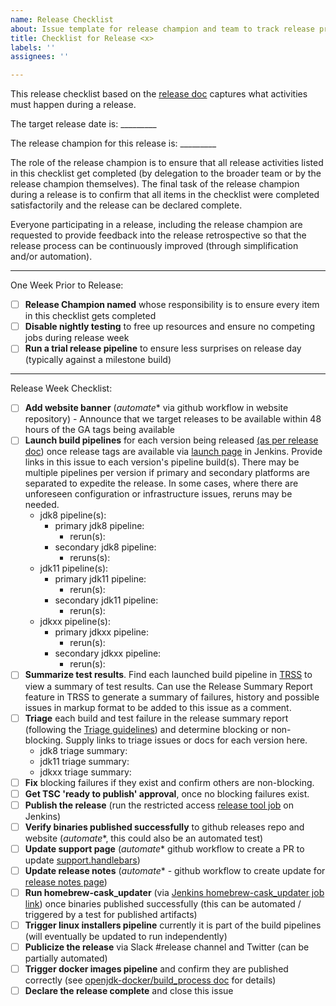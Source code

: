 ```yaml
---
name: Release Checklist
about: Issue template for release champion and team to track release progress
title: Checklist for Release <x>
labels: ''
assignees: ''

---
```


This release checklist based on the [release doc](https://github.com/AdoptOpenJDK/openjdk-build/blob/master/RELEASING.md) captures what activities must happen during a release.  

The target release date is: _________

The release champion for this release is: _________

The role of the release champion is to ensure that all release activities listed in this checklist get completed (by delegation to the broader team or by the release champion themselves).  The final task of the release champion during a release is to confirm that all items in the checklist were completed satisfactorily and the release can be declared complete. 

Everyone participating in a release, including the release champion are requested to provide feedback into the release retrospective so that the release process can be continuously improved (through simplification and/or automation).

-------

One Week Prior to Release:
- [ ] **Release Champion named** whose responsibility is to ensure every item in this checklist gets completed
- [ ] **Disable nightly testing** to free up resources and ensure no competing jobs during release week
- [ ] **Run a trial release pipeline** to ensure less surprises on release day (typically against a milestone build)

-------

Release Week Checklist:
- [ ] **Add website banner** (_automate_* via github workflow in website repository) - Announce that we target releases to be available within 48 hours of the GA tags being available
- [ ] **Launch build pipelines** for each version being released [(as per release doc](https://github.com/AdoptOpenJDK/openjdk-build/blob/master/RELEASING.md#steps-for-every-version)) once release tags are available via [launch page](https://ci.adoptopenjdk.net/job/build-scripts/job/openjdk8-pipeline/build) in Jenkins.  Provide links in this issue to each version's pipeline build(s). There may be multiple pipelines per version if primary and secondary platforms are separated to expedite the release.  In some cases,  where there are unforeseen configuration or infrastructure issues, reruns may be needed.
  - jdk8 pipeline(s):
    - primary jdk8 pipeline:
      - rerun(s):
    - secondary jdk8 pipeline: 
      - reruns(s):
  - jdk11 pipeline(s): 
    - primary jdk11 pipeline:
      - rerun(s):
    - secondary jdk11 pipeline:
      - rerun(s):
  - jdkxx pipeline(s): 
    - primary jdkxx pipeline:
      - rerun(s):
    - secondary jdkxx pipeline:
      - rerun(s):
- [ ] **Summarize test results**.  Find each launched build pipeline in [TRSS](https://trss.adoptopenjdk.net/) to view a summary of test results.  Can use the Release Summary Report feature in TRSS to generate a summary of failures, history and possible issues in markup format to be added to this issue as a comment. 
- [ ] **Triage** each build and test failure in the release summary report (following the [Triage guidelines](https://github.com/AdoptOpenJDK/openjdk-tests/blob/master/doc/Triage.md)) and determine blocking or non-blocking.  Supply links to triage issues or docs for each version here.
  - jdk8 triage summary:
  - jdk11 triage summary:
  - jdkxx triage summary:
- [ ] **Fix** blocking failures if they exist and confirm others are non-blocking.
- [ ] **Get TSC 'ready to publish' approval**, once no blocking failures exist.
- [ ] **Publish the release** (run the restricted access [release tool job](https://ci.adoptopenjdk.net/job/build-scripts/job/release/job/refactor_openjdk_release_tool/) on Jenkins)
- [ ] **Verify binaries published successfully** to github releases repo and website (_automate_*, this could also be an automated test)
- [ ] **Update support page** (_automate_* github workflow to create a PR to update [support.handlebars](https://github.com/AdoptOpenJDK/openjdk-website/blob/master/src/handlebars/support.handlebars))
- [ ] **Update release notes** (_automate_* - github workflow to create update for [release notes page](https://adoptopenjdk.net/release_notes.html))
- [ ] **Run homebrew-cask_updater** (via [Jenkins homebrew-cask_updater job link](https://ci.adoptopenjdk.net/job/homebrew-cask_updater/)) once binaries published successfully (this can be automated / triggered by a test for published artifacts)
- [ ] **Trigger linux installers pipeline** currently it is part of the build pipelines (will eventually be updated to run independently)
- [ ] **Publicize the release** via Slack #release channel and Twitter (can be partially automated)
- [ ] **Trigger docker images pipeline** and confirm they are published correctly (see [openjdk-docker/build_process doc](https://github.com/AdoptOpenJDK/openjdk-docker/build_process.md) for details)
- [ ] **Declare the release complete** and close this issue